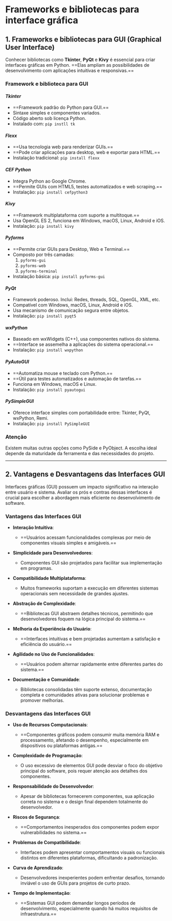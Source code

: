 # **Frameworks e bibliotecas para interface gráfica**

## 1. Frameworks e bibliotecas para GUI (Graphical User Interface)

Conhecer bibliotecas como **Tkinter**, **PyQt** e **Kivy** é essencial para criar interfaces gráficas em Python. ==Elas ampliam as possibilidades de desenvolvimento com aplicações intuitivas e responsivas.==

### Framework e biblioteca para GUI

#### *Tkinter*

- ==Framework padrão do Python para GUI.==
- Sintaxe simples e componentes variados.
- Código aberto sob licença Python.
- Instalado com: `pip instll tk`

#### *Flexx*

- ==Usa tecnologia web para renderizar GUIs.==
- ==Pode criar aplicações para desktop, web e exportar para HTML.==
- Instalação tradicional: `pip install flexx`

#### *CEF Python*

- Integra Python ao Google Chrome.
- ==Permite GUIs com HTML5, testes automatizados e web scraping.==
- Instalação: `pip install cefpython3`

#### *Kivy*

- ==Framework multiplataforma com suporte a multitoque.==
- Usa OpenGL ES 2, funciona em Windows, macOS, Linux, Android e iOS.
- Instalação: `pip install kivy`

#### *Pyforms*

- ==Permite criar GUIs para Desktop, Web e Terminal.==
- Composto por três camadas:
    1. `pyforms-gui`
    2. `pyforms-web`
    3. `pyforms-terminal`
- Instalação básica: `pip install pyforms-gui`

#### *PyQt*

- Framework poderoso. Inclui: Redes, threads, SQL, OpenGL, XML, etc.
- Compatível com Windows, macOS, Linux, Android e iOS.
- Usa mecanismo de comunicação segura entre objetos.
- Instalação: `pip install pyqt5`

#### *wxPython*

- Baseado em wxWidgets (C++), usa componentes nativos do sistema.
- ==Interface se assemelha a aplicações do sistema operacional.==
- Instalação: `pip install wxpython`

#### *PyAutoGUI*

- ==Automatiza mouse e teclado com Python.==
- ==Útil para testes automatizados e automação de tarefas.==
- Funciona em Windows, macOS e Linux.
- Instalação: `pip install pyautogui`

#### *PySimpleGUI*

- Oferece interface simples com portabilidade entre: Tkinter, PyQt, wxPython, Remi.
- Instalação: `pip install PySimpleGUI`

### Atenção

Existem muitas outras opções como PySide e PyObject. A escolha ideal depende da maturidade da ferramenta e das necessidades do projeto.

---
## 2. Vantagens e Desvantagens das Interfaces GUI

Interfaces gráficas (GUI) possuem um impacto significativo na interação entre usuário e sistema. Avaliar os prós e contras dessas interfaces é crucial para escolher a abordagem mais eficiente no desenvolvimento de software.

### Vantagens das Interfaces GUI

- **Interação Intuitiva**:
    
    - ==Usuários acessam funcionalidades complexas por meio de componentes visuais simples e amigáveis.==
		
- **Simplicidade para Desenvolvedores**:
    
    - Componentes GUI são projetados para facilitar sua implementação em programas.
		
- **Compatibilidade Multiplataforma**:
    
    - Muitos frameworks suportam a execução em diferentes sistemas operacionais sem necessidade de grandes ajustes.
		
- **Abstração de Complexidade**:
    
    - ==Bibliotecas GUI abstraem detalhes técnicos, permitindo que desenvolvedores foquem na lógica principal do sistema.==
		
- **Melhoria da Experiência do Usuário**:
    
    - ==Interfaces intuitivas e bem projetadas aumentam a satisfação e eficiência do usuário.==
		
- **Agilidade no Uso de Funcionalidades**:
    
    - ==Usuários podem alternar rapidamente entre diferentes partes do sistema.==
		
- **Documentação e Comunidade**:
    
    - Bibliotecas consolidadas têm suporte extenso, documentação completa e comunidades ativas para solucionar problemas e promover melhorias.

### Desvantagens das Interfaces GUI

- **Uso de Recursos Computacionais**:
    
    - ==Componentes gráficos podem consumir muita memória RAM e processamento, afetando o desempenho, especialmente em dispositivos ou plataformas antigas.==
		
- **Complexidade de Programação**:
    
    - O uso excessivo de elementos GUI pode desviar o foco do objetivo principal do software, pois requer atenção aos detalhes dos componentes.
		
- **Responsabilidade do Desenvolvedor**:
    
    - Apesar de bibliotecas fornecerem componentes, sua aplicação correta no sistema e o design final dependem totalmente do desenvolvedor.
		
- **Riscos de Segurança**:
    
    - ==Comportamentos inesperados dos componentes podem expor vulnerabilidades no sistema.==
		
- **Problemas de Compatibilidade**:
    
    - Interfaces podem apresentar comportamentos visuais ou funcionais distintos em diferentes plataformas, dificultando a padronização.
		
- **Curva de Aprendizado**:
    
    - Desenvolvedores inexperientes podem enfrentar desafios, tornando inviável o uso de GUIs para projetos de curto prazo.
		
- **Tempo de Implementação**:
    
    - ==Sistemas GUI podem demandar longos períodos de desenvolvimento, especialmente quando há muitos requisitos de infraestrutura.==